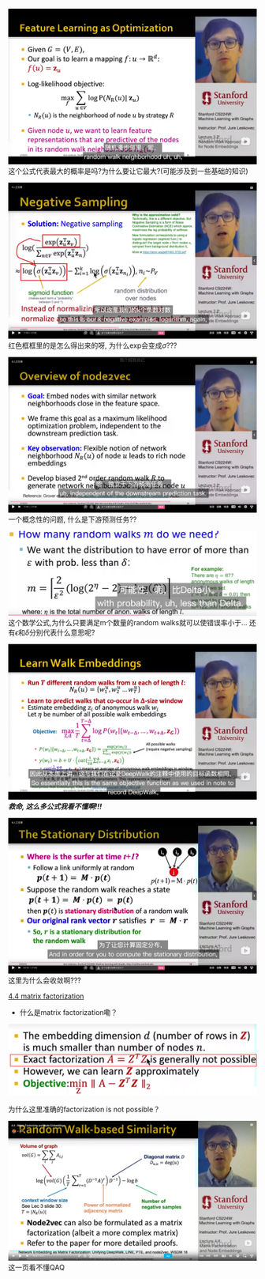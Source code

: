![](images/2022-09-18-16-02-48.png)
这个公式代表最大的概率是吗?为什么要让它最大?(可能涉及到一些基础的知识)

![](images/2022-09-18-16-30-53.png)
红色框框里的是怎么得出来的呀, 为什么exp会变成$\sigma$???

![](images/2022-09-19-15-26-06.png)
一个概念性的问题, 什么是下游预测任务??

![](images/2022-09-19-19-56-15.png)
这个数学公式,为什么只要满足m个数量的random walks就可以使错误率小于... 还有$\epsilon$和$\delta$分别代表什么意思呢?

![](images/2022-09-19-20-02-54.png)
***救命, 这么多公式我看不懂啊!!!***

![](images/2022-09-19-20-43-52.png)
这里为什么会收敛啊???

[4.4 matrix factorization](https://www.bilibili.com/video/BV1RZ4y1c7Co?p=13&vd_source=50d90e3800a4d748295727d11723ed9f)

- 什么是matrix factorization嘞？

![](20220921152657.png)  

为什么这里准确的factorization is not possible？

![](20220921153336.png)  
这一页看不懂QAQ
